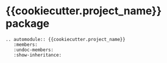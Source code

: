 # {{cookiecutter.project_name}} package

```{eval-rst}
.. automodule:: {{cookiecutter.project_name}}
   :members:
   :undoc-members:
   :show-inheritance:
```
